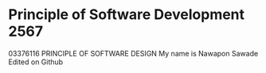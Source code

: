 # Principle of Software Development 2567
03376116 PRINCIPLE OF SOFTWARE DESIGN
My name is Nawapon Sawade
Edited on Github
